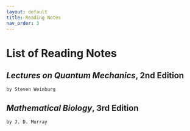 ```yaml
---
layout: default
title: Reading Notes
nav_order: 3
---
```


# List of Reading Notes

## *Lectures on Quantum Mechanics*, 2nd Edition
    
    by Steven Weinburg

## *Mathematical Biology*, 3rd Edition

    by J. D. Murray
